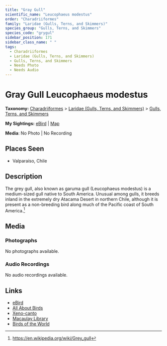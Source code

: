 ```yaml
---
title: "Gray Gull"
scientific_name: "Leucophaeus modestus"
order: "Charadriiformes"
family: "Laridae (Gulls, Terns, and Skimmers)"
species_group: "Gulls, Terns, and Skimmers"
species_code: "grygul"
sidebar_position: 171
sidebar_class_name: " "
tags: 
  - Charadriiformes
  - Laridae (Gulls, Terns, and Skimmers)
  - Gulls, Terns, and Skimmers
  - Needs Photo
  - Needs Audio
---
```


# Gray Gull <span className='sci_name'>Leucophaeus modestus</span>

**Taxonomy:** [Charadriiformes](/tags/charadriiformes) > [Laridae (Gulls, Terns, and Skimmers)](/tags/laridae-gulls-terns-and-skimmers) > [Gulls, Terns, and Skimmers](/tags/gulls-terns-and-skimmers)

**My Sightings:** [eBird](https://ebird.org/lifelist?r=world&time=life&spp=grygul) | [Map](/map?species_code=grygul)

**Media**: No Photo | No Recording

## Places Seen

* Valparaíso, Chile

## Description
The grey gull, also known as garuma gull (Leucophaeus modestus) is a medium-sized gull native to South America. Unusual among gulls, it breeds inland in the extremely dry Atacama Desert in northern Chile, although it is present as a non-breeding bird along much of the Pacific coast of South America.[^1]

[^1]: https://en.wikipedia.org/wiki/Grey_gull

## Media
### Photographs
No photographs available.

### Audio Recordings
No audio recordings available.

## Links
* [eBird](https://ebird.org/species/grygul) 
* [All About Birds](https://www.allaboutbirds.org/guide/grygul) 
* [Xeno-canto](https://www.xeno-canto.org/species/leucophaeus-modestus) 
* [Macaulay Library](https://search.macaulaylibrary.org/catalog?taxonCode=grygul&sort=rating_rank_desc)
* [Birds of the World](https://birdsoftheworld.org/bow/species/grygul)
